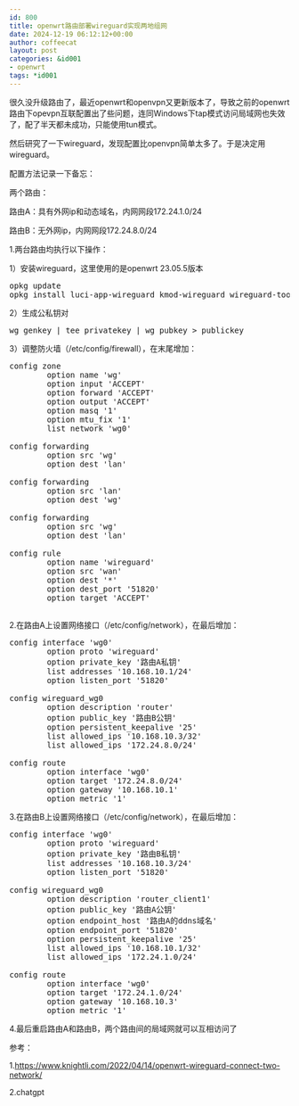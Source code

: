 ```yaml
---
id: 800
title: openwrt路由部署wireguard实现两地组网
date: 2024-12-19 06:12:12+00:00
author: coffeecat
layout: post
categories: &id001
- openwrt
tags: *id001
---
```

很久没升级路由了，最近openwrt和openvpn又更新版本了，导致之前的openwrt路由下opevpn互联配置出了些问题，连同Windows下tap模式访问局域网也失效了，配了半天都未成功，只能使用tun模式。

然后研究了一下wireguard，发现配置比openvpn简单太多了。于是决定用wireguard。

配置方法记录一下备忘：

两个路由：

路由A：具有外网ip和动态域名，内网网段172.24.1.0/24

路由B：无外网ip，内网网段172.24.8.0/24

1.两台路由均执行以下操作：

1）安装wireguard，这里使用的是openwrt 23.05.5版本
<pre lang="bash" line="0"  colla="+">
opkg update
opkg install luci-app-wireguard kmod-wireguard wireguard-tools
</pre>

2）生成公私钥对
<pre lang="bash" line="0"  colla="+">
wg genkey | tee privatekey | wg pubkey > publickey
</pre>

3）调整防火墙（/etc/config/firewall），在末尾增加：
<pre lang="bash" line="0"  colla="+">
config zone
        option name 'wg'
        option input 'ACCEPT'
        option forward 'ACCEPT'
        option output 'ACCEPT'
        option masq '1'
        option mtu_fix '1'
        list network 'wg0'

config forwarding
        option src 'wg'
        option dest 'lan'

config forwarding
        option src 'lan'
        option dest 'wg'

config forwarding
        option src 'wg'
        option dest 'lan'

config rule
        option name 'wireguard'
        option src 'wan'
        option dest '*'
        option dest_port '51820'
        option target 'ACCEPT'

</pre>

2.在路由A上设置网络接口（/etc/config/network），在最后增加：
<pre lang="bash" line="0"  colla="+">
config interface 'wg0'
        option proto 'wireguard'
        option private_key '路由A私钥'
        list addresses '10.168.10.1/24'
        option listen_port '51820'

config wireguard_wg0
        option description 'router'
        option public_key '路由B公钥'
        option persistent_keepalive '25'
        list allowed_ips '10.168.10.3/32'
        list allowed_ips '172.24.8.0/24'

config route
        option interface 'wg0'
        option target '172.24.8.0/24'
        option gateway '10.168.10.1'
        option metric '1'
</pre>

3.在路由B上设置网络接口（/etc/config/network），在最后增加：
<pre lang="bash" line="0"  colla="+">
config interface 'wg0'
        option proto 'wireguard'
        option private_key '路由B私钥'
        list addresses '10.168.10.3/24'
        option listen_port '51820'

config wireguard_wg0
        option description 'router_client1'
        option public_key '路由A公钥'
        option endpoint_host '路由A的ddns域名'
        option endpoint_port '51820'
        option persistent_keepalive '25'
        list allowed_ips '10.168.10.1/32'
        list allowed_ips '172.24.1.0/24'

config route
        option interface 'wg0'
        option target '172.24.1.0/24'
        option gateway '10.168.10.3'
        option metric '1'
</pre>

4.最后重启路由A和路由B，两个路由间的局域网就可以互相访问了

参考：

1.https://www.knightli.com/2022/04/14/openwrt-wireguard-connect-two-network/

2.chatgpt
